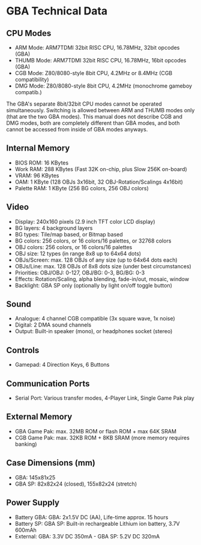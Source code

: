 # GBA Technical Data

## CPU Modes

- ARM Mode: ARM7TDMI 32bit RISC CPU, 16.78MHz, 32bit opcodes (GBA)
- THUMB Mode: ARM7TDMI 32bit RISC CPU, 16.78MHz, 16bit opcodes (GBA)
- CGB Mode: Z80/8080-style 8bit CPU, 4.2MHz or 8.4MHz (CGB compatibility)
- DMG Mode: Z80/8080-style 8bit CPU, 4.2MHz (monochrome gameboy compatib.)

The GBA's separate 8bit/32bit CPU modes cannot be operated simultaneously. Switching is allowed between ARM and THUMB modes only (that are the two GBA modes).
This manual does not describe CGB and DMG modes, both are completely different than GBA modes, and both cannot be accessed from inside of GBA modes anyways.

## Internal Memory

- BIOS ROM: 16 KBytes
- Work RAM: 288 KBytes (Fast 32K on-chip, plus Slow 256K on-board)
- VRAM: 96 KBytes
- OAM: 1 KByte (128 OBJs 3x16bit, 32 OBJ-Rotation/Scalings 4x16bit)
- Palette RAM: 1 KByte (256 BG colors, 256 OBJ colors)

## Video

- Display: 240x160 pixels (2.9 inch TFT color LCD display)
- BG layers: 4 background layers
- BG types: Tile/map based, or Bitmap based
- BG colors: 256 colors, or 16 colors/16 palettes, or 32768 colors
- OBJ colors: 256 colors, or 16 colors/16 palettes
- OBJ size: 12 types (in range 8x8 up to 64x64 dots)
- OBJs/Screen: max. 128 OBJs of any size (up to 64x64 dots each)
- OBJs/Line: max. 128 OBJs of 8x8 dots size (under best circumstances)
- Priorities: OBJ/OBJ: 0-127, OBJ/BG: 0-3, BG/BG: 0-3
- Effects: Rotation/Scaling, alpha blending, fade-in/out, mosaic, window
- Backlight: GBA SP only (optionally by light on/off toggle button)

## Sound

- Analogue: 4 channel CGB compatible (3x square wave, 1x noise)
- Digital: 2 DMA sound channels
- Output: Built-in speaker (mono), or headphones socket (stereo)

## Controls

- Gamepad: 4 Direction Keys, 6 Buttons

## Communication Ports

- Serial Port: Various transfer modes, 4-Player Link, Single Game Pak play

## External Memory

- GBA Game Pak: max. 32MB ROM or flash ROM + max 64K SRAM
- CGB Game Pak: max. 32KB ROM + 8KB SRAM (more memory requires banking)

## Case Dimensions (mm)

- GBA: 145x81x25
- GBA SP: 82x82x24 (closed), 155x82x24 (stretch)

## Power Supply

- Battery GBA: GBA: 2x1.5V DC (AA), Life-time approx. 15 hours
- Battery SP: GBA SP: Built-in rechargeable Lithium ion battery, 3.7V 600mAh
- External: GBA: 3.3V DC 350mA - GBA SP: 5.2V DC 320mA
